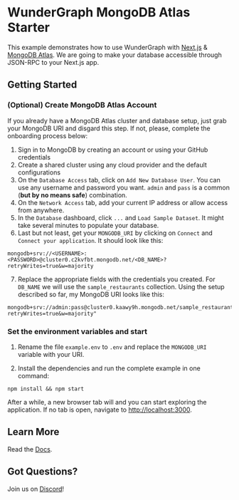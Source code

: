 # WunderGraph MongoDB Atlas Starter

This example demonstrates how to use WunderGraph with [Next.js](https://nextjs.org/) & [MongoDB Atlas](https://www.mongodb.com/atlas/database). We are going to make your database accessible through JSON-RPC to your Next.js app.

## Getting Started


### (Optional) Create MongoDB Atlas Account

If you already have a MongoDB Atlas cluster and database setup, just grab your MongoDB URI and disgard this step. If not, please, complete the onboarding process below:

1. Sign in to MongoDB by creating an account or using your GitHub credentials
2. Create a shared cluster using any cloud provider and the default configurations
3. On the `Database Access` tab, click on `Add New Database User`. You can use any username and password you want. `admin` and `pass` is a common (__but by no means safe__) combination.
4. On the `Network Access` tab, add your current IP address or allow access from anywhere.
5. In the `Database` dashboard, click `...` and `Load Sample Dataset`. It might take several minutes to populate your database.
6. Last but not least, get your `MONGODB_URI` by clicking on `Connect` and `Connect your application`. It should look like this:
```
mongodb+srv://<USERNAME>:<PASSWORD>@cluster0.c2kvfbt.mongodb.net/<DB_NAME>?retryWrites=true&w=majority
```
7. Replace the appropriate fields with the credentials you created. For `DB_NAME` we will use the `sample_restaurants` collection. Using the setup described so far, my MongoDB URI looks like this:
```
mongodb+srv://admin:pass@cluster0.kaawy9h.mongodb.net/sample_restaurants?retryWrites=true&w=majority"
```

### Set the environment variables and start

1. Rename the file `example.env` to `.env` and replace the `MONGODB_URI` variable with your URI.

2. Install the dependencies and run the complete example in one command:

```shell
npm install && npm start
```

After a while, a new browser tab will and you can start exploring the application. If no tab is open, navigate to [http://localhost:3000](http://localhost:3000).

## Learn More

Read the [Docs](https://wundergraph.com/docs).

## Got Questions?

Join us on [Discord](https://wundergraph.com/discord)!
